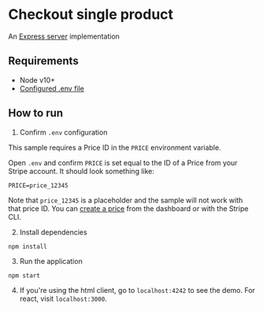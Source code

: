 # Checkout single product
An [Express server](http://expressjs.com) implementation

## Requirements
* Node v10+
* [Configured .env file](../../README.md)

## How to run

1. Confirm `.env` configuration

This sample requires a Price ID in the `PRICE` environment variable.

Open `.env` and confirm `PRICE` is set equal to the ID of a Price from your
Stripe account. It should look something like:

```
PRICE=price_12345
```

Note that `price_12345` is a placeholder and the sample will not work with that
price ID. You can [create a price](https://stripe.com/docs/api/prices/create)
from the dashboard or with the Stripe CLI.

2. Install dependencies

```
npm install
```

3. Run the application

```
npm start
```

4. If you're using the html client, go to `localhost:4242` to see the demo. For
   react, visit `localhost:3000`.
